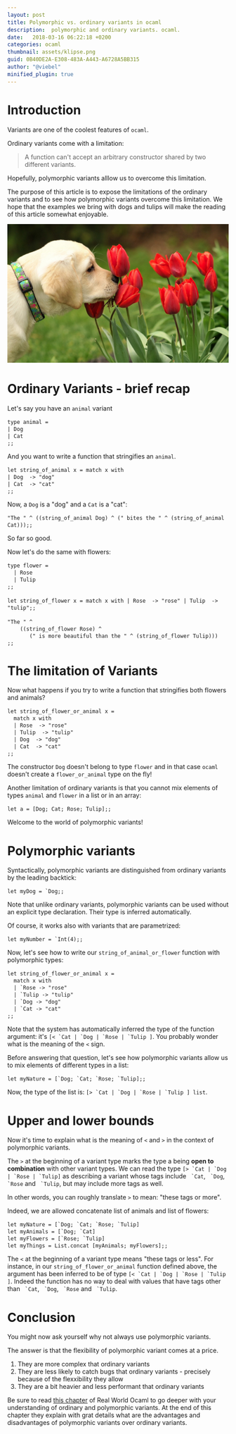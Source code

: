 ```yaml
---
layout: post
title: Polymorphic vs. ordinary variants in ocaml
description:  polymorphic and ordinary variants. ocaml.
date:   2018-03-16 06:22:18 +0200
categories: ocaml
thumbnail: assets/klipse.png
guid: 0B40DE2A-E308-483A-A443-A6728A5BB315
author: "@viebel"
minified_plugin: true
---
```


# Introduction

Variants are one of the coolest features of `ocaml`. 

Ordinary variants come with a limitation:

> A function can't accept an arbitrary constructor shared by two different variants.

Hopefully, polymorphic variants alllow us to overcome this limitation.

The purpose of this article is to expose the limitations of the ordinary variants and to see how polymorphic variants overcome this limitation. We hope that the examples we bring with dogs and tulips will make the reading of this article somewhat enjoyable.

![Einstein](/assets/dog_tulip.jpg)

# Ordinary Variants - brief recap

Let's say you have an `animal` variant

~~~klipse-ocaml-types
type animal = 
| Dog
| Cat
;;
~~~

And you want to write a function that stringifies an `animal`.

~~~klipse-ocaml-types
let string_of_animal x = match x with
| Dog  -> "dog"
| Cat  -> "cat"
;;
~~~

Now, a `Dog` is a "dog" and a `Cat` is a "cat":

~~~klipse-ocaml-types
"The " ^ ((string_of_animal Dog) ^ (" bites the " ^ (string_of_animal Cat)));;
~~~

So far so good.

Now let's do the same with flowers:

~~~klipse-ocaml-types
type flower =
  | Rose
  | Tulip
;;

let string_of_flower x = match x with | Rose  -> "rose" | Tulip  -> "tulip";;

"The " ^
    ((string_of_flower Rose) ^
       (" is more beautiful than the " ^ (string_of_flower Tulip)))
;;
~~~

# The limitation of Variants


Now what happens if you try to write a function that stringifies both flowers and animals?

~~~klipse-ocaml-types
let string_of_flower_or_animal x =
  match x with
  | Rose  -> "rose"
  | Tulip  -> "tulip"
  | Dog  -> "dog"
  | Cat  -> "cat"
;;
~~~

The constructor `Dog` doesn't belong to type `flower` and in that case `ocaml` doesn't create a `flower_or_animal` type on the fly!

Another limitation of ordinary variants is that you cannot mix elements of types `animal` and `flower` in a list or in an array:

~~~klipse-ocaml-types
let a = [Dog; Cat; Rose; Tulip];;
~~~


Welcome to the world of polymorphic variants!

# Polymorphic variants

Syntactically, polymorphic variants are distinguished from ordinary variants by the leading backtick:

~~~klipse-ocaml-types
let myDog = `Dog;;
~~~

Note that unlike ordinary variants, polymorphic variants can be used without an explicit type declaration. 
Their type is inferred automatically. 

Of course, it works also with variants that are parametrized:

~~~klipse-ocaml-types
let myNumber = `Int(4);;
~~~

Now, let's see how to write our `string_of_animal_or_flower` function with polymorphic types:

~~~klipse-ocaml-types
let string_of_flower_or_animal x =
  match x with
  | `Rose -> "rose"
  | `Tulip -> "tulip"
  | `Dog -> "dog"
  | `Cat -> "cat"
;;
~~~

Note that the system has automatically inferred the type of the function argument: it's ``[< `Cat | `Dog | `Rose | `Tulip ]``. You probably wonder what is the meaning of the `<` sign. 

Before answering that question, let's see how polymorphic variants allow us to mix elements of different types in a list:

~~~klipse-ocaml-types
let myNature = [`Dog; `Cat; `Rose; `Tulip];;
~~~

Now, the type of the list is: ``[> `Cat | `Dog | `Rose | `Tulip ] list``.


# Upper and lower bounds

Now it's time to explain what is the meaning of `<` and `>` in the context of polymorphic variants.

The `>` at the beginning of a variant type marks the type a being **open to combination** with other variant types. We can read the type ``[> `Cat | `Dog | `Rose | `Tulip]`` as describing a variant whose tags include `` `Cat``, `` `Dog``, `` `Rose`` and `` `Tulip``, but may include more tags as well.

In other words, you can roughly translate `>` to mean: "these tags or more".

Indeed, we are allowed concatenate list of animals and list of flowers:

~~~klipse-ocaml-types
let myNature = [`Dog; `Cat; `Rose; `Tulip]
let myAnimals = [`Dog; `Cat]
let myFlowers = [`Rose; `Tulip]
let myThings = List.concat [myAnimals; myFlowers];;
~~~


The `<` at the beginning of a variant type means "these tags or less". For instance, in our `string_of_flower_or_animal` function defined above, the argument has been inferred to be of type ``[< `Cat | `Dog | `Rose | `Tulip ]``. Indeed the function has no way to deal with values that have tags other than `` `Cat``, `` `Dog``, `` `Rose`` and `` `Tulip``.

# Conclusion

You might now ask yourself why not always use polymorphic variants. 

The answer is that the flexibility of polymorphic variant comes at a price.

1. They are more complex that ordinary variants
2. They are less likely to catch bugs that ordinary variants - precisely because of the flexxibility they allow
3. They are a bit heavier and less performant that ordinary variants

Be sure to read [this chapter](https://realworldocaml.org/v1/en/html/variants.html#polymorphic-variants) of Real World Ocaml to go deeper with your understanding of ordinary and polymorphic variants. At the end of this chapter they explain with grat details what are the advantages and disadvantages of polymorphic variants over ordinary variants.


